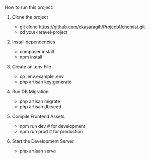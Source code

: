 How to run this project:

1. Clone the project

    - git clone https://github.com/ekasaragih/ProjectAlchemist.git
    - cd your-laravel-project

2. Install dependencies

    - composer install
    - npm install

3. Create an .env File

    - cp .env.example .env
    - php artisan key:generate

4. Run DB Migration

    - php artisan migrate
    - php artisan db:seed

5. Compile Frontend Assets

    - npm run dev # for development
    - npm run prod # for production

6. Start the Development Server
    - php artisan serve

